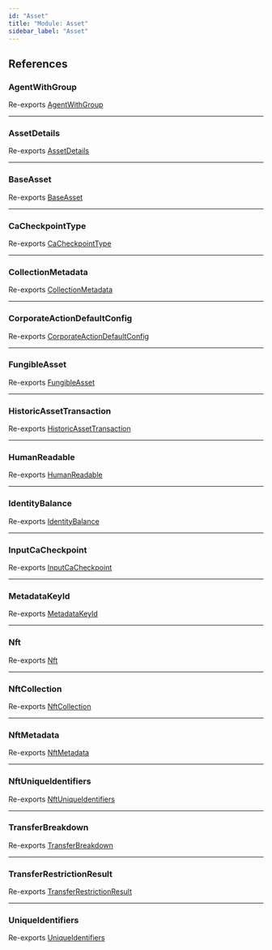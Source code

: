 ```yaml
---
id: "Asset"
title: "Module: Asset"
sidebar_label: "Asset"
---
```


## References

### AgentWithGroup

Re-exports [AgentWithGroup](../../../../interfaces/API/Entities/Asset/Types/AgentWithGroup/AgentWithGroup.md)

___

### AssetDetails

Re-exports [AssetDetails](../../../../interfaces/API/Entities/Asset/Types/AssetDetails/AssetDetails.md)

___

### BaseAsset

Re-exports [BaseAsset](../../../../classes/API/Entities/Asset/Base/BaseAsset/BaseAsset.md)

___

### CaCheckpointType

Re-exports [CaCheckpointType](../../../../enums/API/Entities/Asset/Fungible/Checkpoints/Types/CaCheckpointType/CaCheckpointType.md)

___

### CollectionMetadata

Re-exports [CollectionMetadata](Types/Types.md#collectionmetadata)

___

### CorporateActionDefaultConfig

Re-exports [CorporateActionDefaultConfig](../../../../interfaces/API/Entities/Asset/Fungible/CorporateActions/Types/CorporateActionDefaultConfig/CorporateActionDefaultConfig.md)

___

### FungibleAsset

Re-exports [FungibleAsset](../../../../classes/API/Entities/Asset/Fungible/FungibleAsset.md)

___

### HistoricAssetTransaction

Re-exports [HistoricAssetTransaction](../../../../interfaces/API/Entities/Asset/Types/HistoricAssetTransaction/HistoricAssetTransaction.md)

___

### HumanReadable

Re-exports [HumanReadable](../../../../interfaces/API/Entities/Asset/NonFungible/Nft/HumanReadable/HumanReadable.md)

___

### IdentityBalance

Re-exports [IdentityBalance](../../../../interfaces/API/Entities/Asset/Types/IdentityBalance/IdentityBalance.md)

___

### InputCaCheckpoint

Re-exports [InputCaCheckpoint](Fungible/Checkpoints/Types/Types.md#inputcacheckpoint)

___

### MetadataKeyId

Re-exports [MetadataKeyId](Types/Types.md#metadatakeyid)

___

### Nft

Re-exports [Nft](../../../../classes/API/Entities/Asset/NonFungible/Nft/Nft.md)

___

### NftCollection

Re-exports [NftCollection](../../../../classes/API/Entities/Asset/NonFungible/NftCollection/NftCollection.md)

___

### NftMetadata

Re-exports [NftMetadata](../../../../interfaces/API/Entities/Asset/Types/NftMetadata/NftMetadata.md)

___

### NftUniqueIdentifiers

Re-exports [NftUniqueIdentifiers](NonFungible/Nft/Nft.md#nftuniqueidentifiers)

___

### TransferBreakdown

Re-exports [TransferBreakdown](../../../../interfaces/API/Entities/Asset/Types/TransferBreakdown/TransferBreakdown.md)

___

### TransferRestrictionResult

Re-exports [TransferRestrictionResult](../../../../interfaces/API/Entities/Asset/Types/TransferRestrictionResult/TransferRestrictionResult.md)

___

### UniqueIdentifiers

Re-exports [UniqueIdentifiers](../../../../interfaces/API/Entities/Asset/Types/UniqueIdentifiers/UniqueIdentifiers.md)
